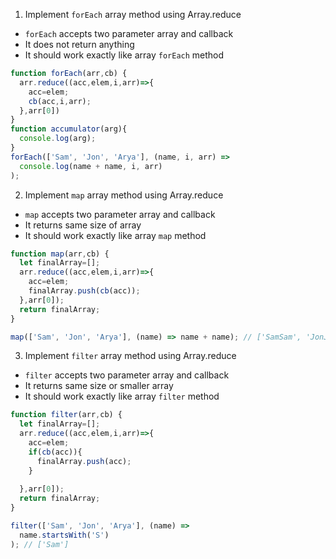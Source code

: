 1. Implement `forEach` array method using Array.reduce

- `forEach` accepts two parameter array and callback
- It does not return anything
- It should work exactly like array `forEach` method

```js
function forEach(arr,cb) {
  arr.reduce((acc,elem,i,arr)=>{
    acc=elem;
    cb(acc,i,arr);
  },arr[0])
}
function accumulator(arg){
  console.log(arg);
}
forEach(['Sam', 'Jon', 'Arya'], (name, i, arr) =>
  console.log(name + name, i, arr)
);
```

2. Implement `map` array method using Array.reduce

- `map` accepts two parameter array and callback
- It returns same size of array
- It should work exactly like array `map` method

```js
function map(arr,cb) {
  let finalArray=[];
  arr.reduce((acc,elem,i,arr)=>{
    acc=elem;
    finalArray.push(cb(acc));
  },arr[0]);
  return finalArray;
}

map(['Sam', 'Jon', 'Arya'], (name) => name + name); // ['SamSam', 'JonJon', 'AryaArya']
```

3. Implement `filter` array method using Array.reduce

- `filter` accepts two parameter array and callback
- It returns same size or smaller array
- It should work exactly like array `filter` method

```js
function filter(arr,cb) {
  let finalArray=[];
  arr.reduce((acc,elem,i,arr)=>{
    acc=elem;
    if(cb(acc)){
      finalArray.push(acc);
    }
    
  },arr[0]);
  return finalArray;
}

filter(['Sam', 'Jon', 'Arya'], (name) =>
  name.startsWith('S')
); // ['Sam']
```
